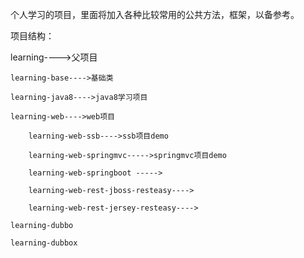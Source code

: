 ﻿个人学习的项目，里面将加入各种比较常用的公共方法，框架，以备参考。

项目结构： 

learning---->父项目

	learning-base---->基础类

	learning-java8---->java8学习项目

	learning-web---->web项目

		learning-web-ssb---->ssb项目demo
	
		learning-web-springmvc----->springmvc项目demo
	
		learning-web-springboot ----->
	
		learning-web-rest-jboss-resteasy---->

		learning-web-rest-jersey-resteasy---->
	
	learning-dubbo

	learning-dubbox

	
